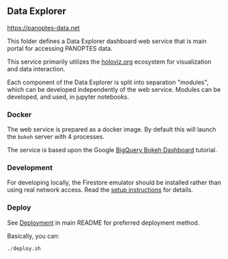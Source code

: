 Data Explorer
-------------

https://panoptes-data.net

This folder defines a Data Explorer dashboard web service that is main portal for
accessing PANOPTES data.  

This service primarily utilizes the [holoviz.org](https://holoviz.org) ecosystem for
visualization and data interaction.

Each component of the Data Explorer is split into separation "modules", which can be
developed independently of the web service. Modules can be developed, and used, in
jupyter notebooks. 

### Docker

The web service is prepared as a docker image. By default this will launch the `bokeh`
server with 4 processes. 

The service is based upon the Google [BigQuery Bokeh Dashboard](https://cloud.google.com/solutions/bokeh-and-bigquery-dashboards)
tutorial.

### Development

For developing locally, the Firestore emulator should be installed rather than using
real network access. Read the [setup instructions](https://firebase.google.com/docs/rules/emulator-setup) for details.

### Deploy

See [Deployment](../README.md#deploy) in main README for preferred deployment method.

Basically, you can:

```python
./deploy.sh
```